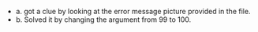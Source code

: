 - a. got a clue by looking at the error message picture provided in the file.
- b. Solved it by changing the argument from 99 to 100. 